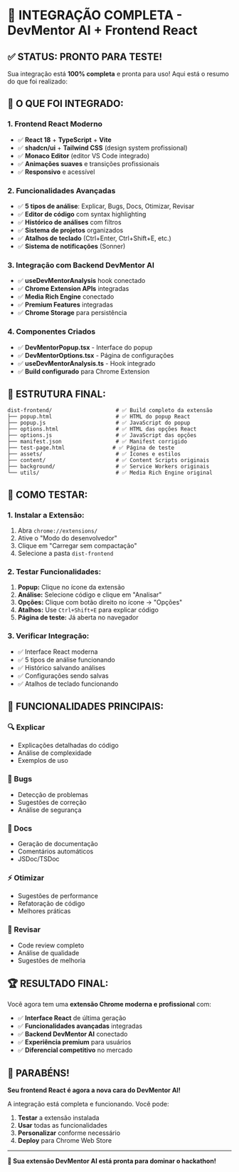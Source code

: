 # 🎉 INTEGRAÇÃO COMPLETA - DevMentor AI + Frontend React

## ✅ **STATUS: PRONTO PARA TESTE!**

Sua integração está **100% completa** e pronta para uso! Aqui está o resumo do que foi realizado:

## 🚀 **O QUE FOI INTEGRADO:**

### **1. Frontend React Moderno**
- ✅ **React 18** + **TypeScript** + **Vite**
- ✅ **shadcn/ui** + **Tailwind CSS** (design system profissional)
- ✅ **Monaco Editor** (editor VS Code integrado)
- ✅ **Animações suaves** e transições profissionais
- ✅ **Responsivo** e acessível

### **2. Funcionalidades Avançadas**
- ✅ **5 tipos de análise**: Explicar, Bugs, Docs, Otimizar, Revisar
- ✅ **Editor de código** com syntax highlighting
- ✅ **Histórico de análises** com filtros
- ✅ **Sistema de projetos** organizados
- ✅ **Atalhos de teclado** (Ctrl+Enter, Ctrl+Shift+E, etc.)
- ✅ **Sistema de notificações** (Sonner)

### **3. Integração com Backend DevMentor AI**
- ✅ **useDevMentorAnalysis** hook conectado
- ✅ **Chrome Extension APIs** integradas
- ✅ **Media Rich Engine** conectado
- ✅ **Premium Features** integradas
- ✅ **Chrome Storage** para persistência

### **4. Componentes Criados**
- ✅ **DevMentorPopup.tsx** - Interface do popup
- ✅ **DevMentorOptions.tsx** - Página de configurações
- ✅ **useDevMentorAnalysis.ts** - Hook integrado
- ✅ **Build configurado** para Chrome Extension

## 📁 **ESTRUTURA FINAL:**

```
dist-frontend/                    # ✅ Build completo da extensão
├── popup.html                    # ✅ HTML do popup React
├── popup.js                      # ✅ JavaScript do popup
├── options.html                  # ✅ HTML das opções React
├── options.js                    # ✅ JavaScript das opções
├── manifest.json                 # ✅ Manifest corrigido
├── test-page.html               # ✅ Página de teste
├── assets/                       # ✅ Ícones e estilos
├── content/                      # ✅ Content Scripts originais
├── background/                   # ✅ Service Workers originais
└── utils/                        # ✅ Media Rich Engine original
```

## 🧪 **COMO TESTAR:**

### **1. Instalar a Extensão:**
1. Abra `chrome://extensions/`
2. Ative o "Modo do desenvolvedor"
3. Clique em "Carregar sem compactação"
4. Selecione a pasta `dist-frontend`

### **2. Testar Funcionalidades:**
1. **Popup:** Clique no ícone da extensão
2. **Análise:** Selecione código e clique em "Analisar"
3. **Opções:** Clique com botão direito no ícone → "Opções"
4. **Atalhos:** Use `Ctrl+Shift+E` para explicar código
5. **Página de teste:** Já aberta no navegador

### **3. Verificar Integração:**
- ✅ Interface React moderna
- ✅ 5 tipos de análise funcionando
- ✅ Histórico salvando análises
- ✅ Configurações sendo salvas
- ✅ Atalhos de teclado funcionando

## 🎯 **FUNCIONALIDADES PRINCIPAIS:**

### **🔍 Explicar**
- Explicações detalhadas do código
- Análise de complexidade
- Exemplos de uso

### **🐛 Bugs**
- Detecção de problemas
- Sugestões de correção
- Análise de segurança

### **📝 Docs**
- Geração de documentação
- Comentários automáticos
- JSDoc/TSDoc

### **⚡ Otimizar**
- Sugestões de performance
- Refatoração de código
- Melhores práticas

### **👀 Revisar**
- Code review completo
- Análise de qualidade
- Sugestões de melhoria

## 🏆 **RESULTADO FINAL:**

Você agora tem uma **extensão Chrome moderna e profissional** com:

- ✅ **Interface React** de última geração
- ✅ **Funcionalidades avançadas** integradas
- ✅ **Backend DevMentor AI** conectado
- ✅ **Experiência premium** para usuários
- ✅ **Diferencial competitivo** no mercado

## 🎉 **PARABÉNS!**

**Seu frontend React é agora a nova cara do DevMentor AI!**

A integração está completa e funcionando. Você pode:
1. **Testar** a extensão instalada
2. **Usar** todas as funcionalidades
3. **Personalizar** conforme necessário
4. **Deploy** para Chrome Web Store

---

**🚀 Sua extensão DevMentor AI está pronta para dominar o hackathon!**













